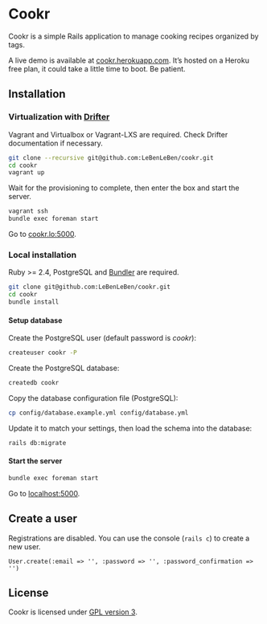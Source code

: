 # Cookr

Cookr is a simple Rails application to manage cooking recipes organized by tags.

A live demo is available at [cookr.herokuapp.com](http://cookr.herokuapp.com/). It’s hosted on a Heroku free plan, it could take a little time to boot. Be patient.

## Installation

### Virtualization with [Drifter](https://github.com/liip/drifter)

Vagrant and Virtualbox or Vagrant-LXS are required. Check Drifter documentation if necessary.

```bash
git clone --recursive git@github.com:LeBenLeBen/cookr.git
cd cookr
vagrant up
```

Wait for the provisioning to complete, then enter the box and start the server.

```bash
vagrant ssh
bundle exec foreman start
```

Go to [cookr.lo:5000](http://cookr.lo:5000).

### Local installation

Ruby >= 2.4, PostgreSQL and [Bundler](http://bundler.io/) are required.

```bash
git clone git@github.com:LeBenLeBen/cookr.git
cd cookr
bundle install
```

#### Setup database

Create the PostgreSQL user (default password is _cookr_):

```bash
createuser cookr -P
```

Create the PostgreSQL database:

```bash
createdb cookr
```

Copy the database configuration file (PostgreSQL):

```bash
cp config/database.example.yml config/database.yml
```

Update it to match your settings, then load the schema into the database:

```bash
rails db:migrate
```

#### Start the server

```bash
bundle exec foreman start
```

Go to [localhost:5000](http://localhost:5000).

## Create a user

Registrations are disabled. You can use the console (`rails c`) to create a new user.

```
User.create(:email => '', :password => '', :password_confirmation => '')
```

## License

Cookr is licensed under [GPL version 3](http://www.gnu.org/copyleft/gpl.html).